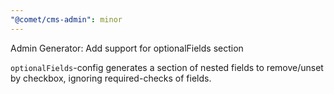 ```yaml
---
"@comet/cms-admin": minor
---
```


Admin Generator: Add support for optionalFields section

`optionalFields`-config generates a section of nested fields to remove/unset by checkbox, ignoring required-checks of fields.
